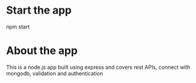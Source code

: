 # Start the app

npm start

# About the app

This is a node.js app built using express and covers rest APIs, connect with mongodb, validation and authentication
